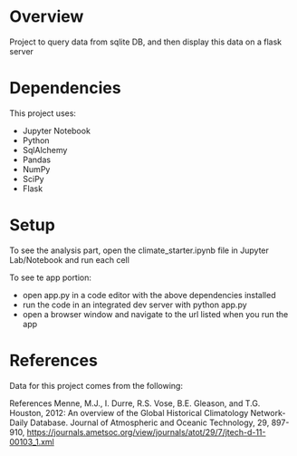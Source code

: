# Overview
Project to query data from sqlite DB, and then display this data on a flask server

# Dependencies
This project uses:
* Jupyter Notebook
* Python
* SqlAlchemy
* Pandas
* NumPy
* SciPy
* Flask

# Setup
To see the analysis part, open the climate_starter.ipynb file in Jupyter Lab/Notebook and run each cell

To see te app portion:
* open app.py in a code editor with the above dependencies installed
* run the code in an integrated dev server with python app.py
* open a browser window and navigate to the url listed when you run the app

# References
Data for this project comes from the following:

References
Menne, M.J., I. Durre, R.S. Vose, B.E. Gleason, and T.G. Houston, 2012: An overview of the Global Historical Climatology Network-Daily Database. Journal of Atmospheric and Oceanic Technology, 29, 897-910, https://journals.ametsoc.org/view/journals/atot/29/7/jtech-d-11-00103_1.xml




